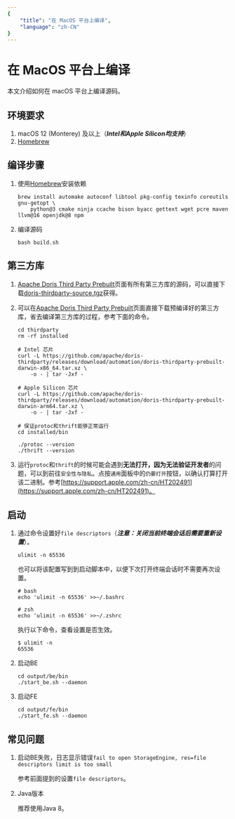```yaml
---
{
    "title": "在 MacOS 平台上编译",
    "language": "zh-CN"
}
---
```


<!--
Licensed to the Apache Software Foundation (ASF) under one
or more contributor license agreements.  See the NOTICE file
distributed with this work for additional information
regarding copyright ownership.  The ASF licenses this file
to you under the Apache License, Version 2.0 (the
"License"); you may not use this file except in compliance
with the License.  You may obtain a copy of the License at

  http://www.apache.org/licenses/LICENSE-2.0

Unless required by applicable law or agreed to in writing,
software distributed under the License is distributed on an
"AS IS" BASIS, WITHOUT WARRANTIES OR CONDITIONS OF ANY
KIND, either express or implied.  See the License for the
specific language governing permissions and limitations
under the License.
-->

# 在 MacOS 平台上编译

本文介绍如何在 macOS 平台上编译源码。

## 环境要求

1. macOS 12 (Monterey) 及以上（_**Intel和Apple Silicon均支持**_）
2. [Homebrew](https://brew.sh/)

## 编译步骤

1. 使用[Homebrew](https://brew.sh/)安装依赖
    ```shell
    brew install automake autoconf libtool pkg-config texinfo coreutils gnu-getopt \
        python@3 cmake ninja ccache bison byacc gettext wget pcre maven llvm@16 openjdk@8 npm
    ```

2. 编译源码
    ```shell
    bash build.sh
    ```

## 第三方库

1. [Apache Doris Third Party Prebuilt](https://github.com/apache/doris-thirdparty/releases/tag/automation)页面有所有第三方库的源码，可以直接下载[doris-thirdparty-source.tgz](https://github.com/apache/doris-thirdparty/releases/download/automation/doris-thirdparty-source.tgz)获得。

2. 可以在[Apache Doris Third Party Prebuilt](https://github.com/apache/doris-thirdparty/releases/tag/automation)页面直接下载预编译好的第三方库，省去编译第三方库的过程，参考下面的命令。
    ```shell
    cd thirdparty
    rm -rf installed

    # Intel 芯片
    curl -L https://github.com/apache/doris-thirdparty/releases/download/automation/doris-thirdparty-prebuilt-darwin-x86_64.tar.xz \
        -o - | tar -Jxf -

    # Apple Silicon 芯片
    curl -L https://github.com/apache/doris-thirdparty/releases/download/automation/doris-thirdparty-prebuilt-darwin-arm64.tar.xz \
        -o - | tar -Jxf -

    # 保证protoc和thrift能够正常运行
    cd installed/bin

    ./protoc --version
    ./thrift --version
    ```
3. 运行`protoc`和`thrift`的时候可能会遇到**无法打开，因为无法验证开发者**的问题，可以到前往`安全性与隐私`。点按`通用`面板中的`仍要打开`按钮，以确认打算打开该二进制。参考[https://support.apple.com/zh-cn/HT202491](https://support.apple.com/zh-cn/HT202491)。

## 启动

1. 通过命令设置好`file descriptors`（_**注意：关闭当前终端会话后需要重新设置**_）。
    ```shell
    ulimit -n 65536
    ```
    也可以将该配置写到到启动脚本中，以便下次打开终端会话时不需要再次设置。
    ```shell
    # bash
    echo 'ulimit -n 65536' >>~/.bashrc
    
    # zsh
    echo 'ulimit -n 65536' >>~/.zshrc
    ```
    执行以下命令，查看设置是否生效。
    ```shell
    $ ulimit -n
    65536
    ```

2. 启动BE
    ```shell
    cd output/be/bin
    ./start_be.sh --daemon
    ```

3. 启动FE
    ```shell
    cd output/fe/bin
    ./start_fe.sh --daemon
    ```

## 常见问题

1. 启动BE失败，日志显示错误`fail to open StorageEngine, res=file descriptors limit is too small`

   参考前面提到的设置`file descriptors`。

2. Java版本

   推荐使用Java 8。
